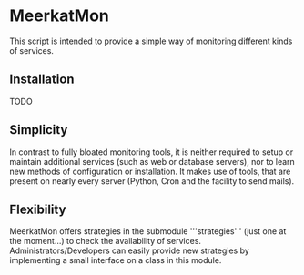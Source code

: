 # MeerkatMon

This script is intended to provide a simple way of monitoring different
kinds of services.

## Installation

TODO

## Simplicity

In contrast to fully bloated monitoring tools,
it is neither required to setup or maintain additional services
(such as web or database servers), nor to learn new methods of
configuration or installation.
It makes use of tools, that are present on nearly every server
(Python, Cron and the facility to send mails).

## Flexibility

MeerkatMon offers strategies in the submodule '''strategies'''
(just one at the moment...) to check the availability of services.
Administrators/Developers can easily provide new strategies by
implementing a small interface on a class in this module.
